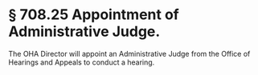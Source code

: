 # § 708.25   Appointment of Administrative Judge.

The OHA Director will appoint an Administrative Judge from the Office of Hearings and Appeals to conduct a hearing.




